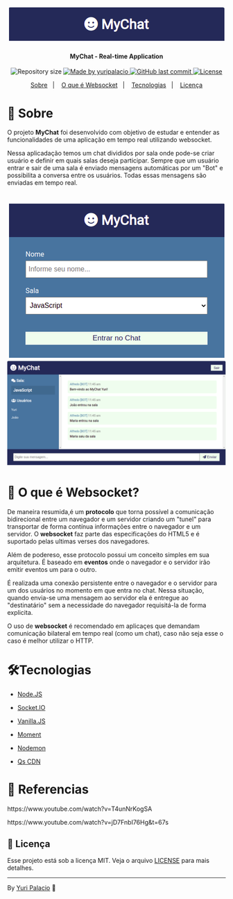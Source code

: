 <h1 align="center">
    <img alt="MyChat" title="#MyChat" src=".github/logo.png">
</h1>

<h4 align="center"> 
	MyChat - Real-time Application
</h4>

<p align="center">	
  <img alt="Repository size" src="https://img.shields.io/github/repo-size/yuripalacio/mychat">

  <a href="https://www.linkedin.com/in/yuripalacio/">
    <img alt="Made by yuripalacio" src="https://img.shields.io/badge/made%20by-Yuri%20Palacio-%2304D361">
  </a>
  
  <a href="https://github.com/yuripalacio/mychat/commits/master">
    <img alt="GitHub last commit" src="https://img.shields.io/github/last-commit/yuripalacio/mychat">
  </a>
  
  <a href="https://github.com/yuripalacio/mychat/blob/master/LICENSE">
    <img alt="License" src="https://img.shields.io/badge/license-MIT-brightgreen">
  </a>
</p>

<p align="center">
  <a href="#sobre">Sobre</a>&nbsp;&nbsp;&nbsp;|&nbsp;&nbsp;&nbsp;
  <a href="#websocket">O que é Websocket</a>&nbsp;&nbsp;&nbsp;|&nbsp;&nbsp;&nbsp;
  <a href="#tecnologias">Tecnologias</a>&nbsp;&nbsp;&nbsp;|&nbsp;&nbsp;&nbsp;
  <a href="#licença">Licença</a>
</p>

# :notebook: Sobre

O projeto **MyChat** foi desenvolvido com objetivo de estudar e entender as funcionalidades de uma aplicação em tempo real utilizando websocket.

Nessa aplicadação temos um chat divididos por sala onde pode-se criar usuário e definir em quais salas deseja participar.
Sempre que um usuário entrar e sair de uma sala é enviado mensagens automáticas por um "Bot" e possibilita a conversa entre os usuários.
Todas essas mensagens são enviadas em tempo real.
<h1 align="center">
  <img alt="signIn" title="#signIn" src=".github/signIn.png">

  <img alt="chat" title="#chat" src=".github/chat.png">
</h1>

# 🤔 O que é Websocket?

De maneira resumida,é um **protocolo** que torna possível a comunicação bidirecional entre um navegador e um servidor criando um "tunel" para transportar de forma contínua informações entre o navegador e um servidor.
O **websocket** faz parte das especificações do HTML5 e é suportado pelas ultimas verses dos navegadores.

Além de podereso, esse protocolo possui um conceito simples em sua arquitetura. É baseado em **eventos** onde o navegador e o servidor irão emitir eventos um para o outro.

É realizada uma conexão persistente entre o navegador e o servidor para um dos usuários no momento em que entra no chat.
Nessa situação, quando envia-se uma mensagem ao servidor ela é entregue ao "destinatário" sem a necessidade do navegador requisitá-la de forma explicita.

O uso de **websocket** é recomendado em aplicaçes que demandam comunicação bilateral em tempo real (como  um chat), caso não seja esse o caso é melhor utilizar o HTTP.

# 🛠Tecnologias
* [Node.JS](https://nodejs.org/en/docs/)
* [Socket.IO](https://www.typescriptlang.org/)
* [Vanilla.JS](http://vanilla-js.com/)

* [Moment](https://momentjs.com/)
* [Nodemon](https://nodemon.io/)
* [Qs CDN](https://github.com/ljharb/qs)

# :repeat: Referencias
<p>
https://www.youtube.com/watch?v=T4unNrKogSA
<p>
https://www.youtube.com/watch?v=jD7FnbI76Hg&t=67s

## :page_with_curl: Licença

Esse projeto está sob a licença MIT. Veja o arquivo <a href="https://github.com/nathaliacristina20/gorestaurant/blob/master/LICENSE">LICENSE</a> para mais detalhes.

<hr />

By [Yuri Palacio](https://www.linkedin.com/in/yuri-palacio/) :wave:
